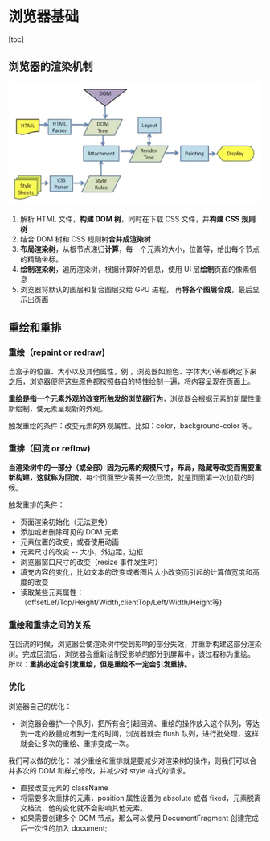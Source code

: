 # 浏览器基础
[toc]

## 浏览器的渲染机制
![浏览器渲染流程](./浏览器渲染流程.jpeg)
1. 解析 HTML 文件，**构建 DOM 树**，同时在下载 CSS 文件，并**构建 CSS 规则树**
2. 结合 DOM 树和 CSS 规则树**合并成渲染树**
3. **布局渲染树**，从根节点递归**计算**，每一个元素的大小，位置等，给出每个节点的精确坐标。
4. **绘制渲染树**，遍历渲染树，根据计算好的信息，使用 UI 层**绘制**页面的像素信息
5. 浏览器将默认的图层和复合图层交给 GPU 进程， 再**将各个图层合成**，最后显示出页面
 


## 重绘和重排
### 重绘（repaint or redraw)
当盒子的位置、大小以及其他属性，例 ，浏览器如颜色、字体大小等都确定下来之后，浏览器便将这些原色都按照各自的特性绘制一遍，将内容呈现在页面上。

**重绘是指一个元素外观的改变所触发的浏览器行为**，浏览器会根据元素的新属性重新绘制，使元素呈现新的外观。

触发重绘的条件：改变元素的外观属性。比如：color，background-color 等。



### 重排（回流 or reflow)
**当渲染树中的一部分（或全部）因为元素的规模尺寸，布局，隐藏等改变而需要重新构建，这就称为回流**，每个页面至少需要一次回流，就是页面第一次加载的时候。

触发重排的条件：
* 页面渲染初始化（无法避免）
* 添加或者删除可见的 DOM 元素
* 元素位置的改变，或者使用动画
* 元素尺寸的改变 -- 大小，外边距，边框
* 浏览器窗口尺寸的改变（resize 事件发生时）
* 填充内容的变化，比如文本的改变或者图片大小改变而引起的计算值宽度和高度的改变
* 读取某些元素属性：（offsetLef/Top/Height/Width,clientTop/Left/Width/Height等)


### 重绘和重排之间的关系
在回流的时候，浏览器会使渲染树中受到影响的部分失效，并重新构建这部分渲染树。完成回流后，浏览器会重新绘制受影响的部分到屏幕中，该过程称为重绘。
所以：**重排必定会引发重绘，但是重绘不一定会引发重排。**


### 优化
浏览器自己的优化：
* 浏览器会维护一个队列，把所有会引起回流、重绘的操作放入这个队列，等达到一定的数量或者到一定的时间，浏览器就会 flush 队列，进行批处理，这样就会让多次的重绘、重排变成一次。

我们可以做的优化：
减少重绘和重排就是要减少对渲染树的操作，则我们可以合并多次的 DOM 和样式修改，并减少对 style 样式的请求。
* 直接改变元素的 className
* 将需要多次重排的元素，position 属性设置为 absolute 或者 fixed，元素脱离文档流，他的变化就不会影响其他元素。
* 如果需要创建多个 DOM 节点，那么可以使用 DocumentFragment 创建完成后一次性的加入 document;
